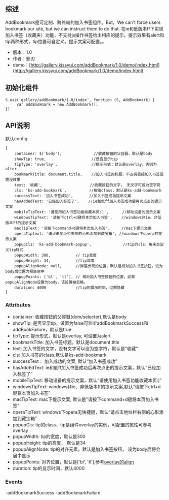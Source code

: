 ## 综述

AddBookmark是可定制、跨终端的加入书签组件。But，We can't force users bookmark our site, but we can instruct them to do that. 在ie和低版本ff下实现加入书签（收藏夹）功能，不支持js操作书签给出相应的提示。提示效果有alert和tip两种形式，tip位置可自定义。提示文案可配置。。

* 版本：1.0
* 作者：影刃
* demo：[http://gallery.kissyui.com/addBookmark/1.0/demo/index.html](http://gallery.kissyui.com/addBookmark/1.0/demo/index.html)


## 初始化组件

    S.use('gallery/addBookmark/1.0/index', function (S, AddBookmark) {
         var addBookmark = new AddBookmark();
    })

## API说明
默认config

	{
		container: $('body'),		       //收藏按钮的父容器，默认是body
		showTip: true,                    //是否显示tip
		tipType: 'overlay',               //提示形式：默认是overlay，否则为alter
		bookmarkTitle: document.title,    //加入书签的标题，不支持直接加入书签设置没效果
		text: '收藏',                     //收藏按钮的文字， 无文字可设为空字符
		cls: 'ks-add-bookmark',          //按钮class，默认是ks-add-bookmark
		successText: '加入书签成功',       //加入书签成功提示文案
		hasAddedText: '已经加入标签了',    //ie和低ff加入书签成功后再次点击的提示文案
		mobileTipText: '请使用加入书签功能收藏本页:)',      //移动设备的提示文案
		windowsTipText: '请按下ctrl+d键将本页加入书签',    //windows非ie、非低版本ff的提示文案
		macTipText: '请按下command+d键将本页加入书签',     //mac下提示文案
		operaTiptext: '请点击地址栏右侧的心形添加到藏宝箱', //windows下opera的提示文案
		popupCls: 'ks-add-bookmark-popup',              //tip的cls，用来自定义tip样式
		popupWidth: 300,           // tip宽度
		popupHeight: 34,           //tip高度
		popupAlignNode: null,      //弹层出现的位置，默认是相对加入书签按钮，设为body后位置为视窗居中
		popupPoints: ['bl', 'tl'], // 相对加入书签按钮的位置，如果popupAlignNode设置为body，该设置被忽略。
		duration: 4000             //tip的展示时间，过期隐藏
	}


### Attributes
- container: 收藏按钮的父容器(dom/selecter),默认是body
- showTip:  是否显示tip，设置为false可监听addBookmarkSuccess和addBookFailure，默认是true
- tipType: 提示形式，默认是overlay, 可设置为alert
- bookmarkTitle: 加入书签标题，默认是document.title
- text: 加入书签的文字，没有文字可以设为空字符，默认是“收藏”
- cls:  加入书签的class,默认是ks-add-bookmark
- successText： 加入成功的文案,  默认“加入书签成功”
- hasAddEdText: ie和低ff加入书签成功后再次点击的提示文案，默认“已经加入标签了”
- mobileTipText: 移动设备的提示文案，默认“请使用加入书签功能收藏本页:)”
- windowsTipText: windows非ie、非低版本ff的提示文案,默认“请按下ctrl+d键将本页加入书签”
- macTipText: mac下提示文案, 默认是"请按下command+d键将本页加入书签"
- operaTipText: windows下opera无快捷键，默认“请点击地址栏右侧的心形添加到藏宝箱”
- popupCls:  tip的class，tip是组件overlay的实例，可配置的属性可参考overlay
- popupWidth: tip的宽度，默认是300
- popupHeight: tip的高度， 默认是34
- popupAlignNode: tip的对齐元素，默认是加入书签按钮， 设为body后将会居中显示
- popupPoints: 对齐位置，默认是['bl', 'tl'],参考[overlay的align](http://docs.kissyui.com/1.4/docs/html/api/component/extension/align.html#component.extension.Align.prototype.align)
- duration:  tip的显示时间，默认4000


### Events

-addBookmarkSuccess
-addBookmarkFailure

